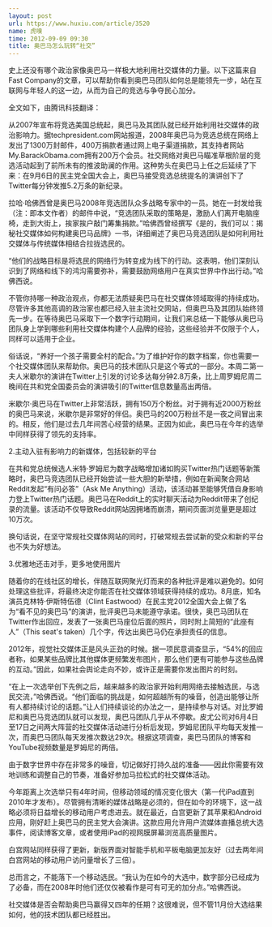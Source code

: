 ```yaml
---
layout: post
url: https://www.huxiu.com/article/3520
name: 虎嗅
time: 2012-09-09 09:30
title: 奥巴马怎么玩转“社交”
---
```

史上还没有哪个政治家像奥巴马一样极大地利用社交媒体的力量。以下这篇来自Fast Company的文章，可以帮助你看到奥巴马团队如何总是能领先一步，站在互联网与年轻人的这一边，从而为自己的竞选与争夺民心加分。

全文如下，由腾讯科技翻译：

从2007年宣布将竞选美国总统起，奥巴马及其团队就已经开始利用社交媒体的政治影响力。据techpresident.com网站报道，2008年奥巴马为竞选总统在网络上发出了1300万封邮件，400万捐款者通过网上电子渠道捐款，其支持者网站My.BarackObama.com拥有200万个会员。社交网络对奥巴马瞄准草根阶层的竞选活动起到了前所未有的推波助澜的作用。这种势头在奥巴马上任之后延续了下来：在9月6日的民主党全国大会上，奥巴马接受竞选总统提名的演讲创下了Twitter每分钟发推5.2万条的新纪录。

拉哈·哈佛西曾是奥巴马2008年竞选团队众多战略专家中的一员。她在一封发给我（注：即本文作者）的邮件中说，“竞选团队采取的策略是，激励人们离开电脑座椅，走到大街上，挨家挨户敲门筹集捐款。”哈佛西曾经撰写《是的，我们可以：揭秘社交媒体如何构建奥巴马品牌》一书，详细阐述了奥巴马竞选团队是如何利用社交媒体与传统媒体相结合拉拢选民的。

“他们的战略目标是将选民的网络行为转变成为线下的行动。这表明，他们深刻认识到了网络和线下的鸿沟需要弥补，需要鼓励网络用户在真实世界中作出行动。”哈佛西说。

不管你持哪一种政治观点，你都无法质疑奥巴马在社交媒体领域取得的持续成功。尽管许多其他高调的政治家也都已经入驻主流社交网站，但奥巴马及其团队始终领先一步。在等待奥巴马采取下一个数字行动期间，让我们来总结一下能够从奥巴马团队身上学到哪些利用社交媒体构建个人品牌的经验，这些经验并不仅限于个人，同样可以适用于企业。

俗话说，“养好一个孩子需要全村的配合。”为了维护好你的数字档案，你也需要一个社交媒体团队来帮助你。奥巴马的技术团队只是这个等式的一部分。本周二第一夫人米歇尔的演讲在Twitter上引发的讨论多达每分钟2.8万条，比上周罗姆尼周二晚间在共和党全国委员会的演讲吸引的Twitter信息数量高出两倍。

米歇尔·奥巴马在Twitter上非常活跃，拥有150万个粉丝。对于拥有近2000万粉丝的奥巴马来说，米歇尔是非常好的伴侣。奥巴马的200万粉丝不是一夜之间冒出来的。相反，他们是过去几年间苦心经营的结果。正因为如此，奥巴马在今年的选举中同样获得了领先的支持率。

2.主动入驻有影响力的新媒体，包括较新的平台

在共和党总统候选人米特·罗姆尼为数字战略增加诸如购买Twitter热门话题等新策略时，奥巴马竞选团队已经开始尝试一些大胆的新举措，例如在新闻聚合网站Reddit发起“有问必答”（Ask Me Anything）活动，该活动甚至能够凭借自身影响力登上Twitter热门话题。奥巴马在Reddit上的实时聊天活动为Reddit带来了创纪录的流量。该活动不仅导致Reddit网站因拥堵而崩溃，期间页面浏览量更是超过10万次。

换句话说，在坚守常规社交媒体网站的同时，打破常规去尝试新的受众和新的平台也不失为好想法。

3.优雅地还击对手，更多地使用图片

随着你的在线社区的增长，伴随互联网聚光灯而来的各种批评是难以避免的。如何处理这些批评，将最终决定你能否在社交媒体领域获得持续的成功。8月底，知名演员克林特·伊斯特伍德（Clint Eastwood）在民主党2012全国大会上做了名为“看不见的奥巴马”的演讲，批评奥巴马未能遵守承诺。很快，奥巴马团队在Twitter作出回应，发表了一张奥巴马座位后面的照片，同时附上简短的“此座有人”（This seat's taken）几个字，传达出奥巴马仍在承担责任的信息。

2012年，视觉社交媒体正是风头正劲的时候。据一项民意调查显示，“54%的回应者称，如果某些品牌比其他媒体更频繁发布图片，那么他们更有可能参与这些品牌的互动。”因此，如果社会舆论走向不妙，或许正是需要你发出图片的时刻。

“在上一次选举创下先例之后，越来越多的政治家开始利用网络去接触选民，与选民交流，”哈佛西说。“他们面临的挑战是，如何超越所有的噪音，创造出能够让所有人都持续讨论的话题。”让人们持续谈论的办法之一，是持续参与对话。对比罗姆尼和奥巴马竞选团队就可以发现，奥巴马团队几乎从不停歇。皮尤公司对6月4日至17日之间两大阵营的社交媒体活动进行分析后发现，罗姆尼团队平均每天发推一次，而奥巴马团队每天发推次数达29次。根据这项调查，奥巴马团队的博客和YouTube视频数量是罗姆尼的两倍。

由于数字世界中存在非常多的噪音，切记做好打持久战的准备——因此你需要有效地训练和调整自己的节奏，准备好参加马拉松式的社交媒体活动。

今年距离上次选举只有4年时间，但移动领域的情况变化很大（第一代iPad直到2010年才发布）。尽管拥有清晰的媒体战略是必须的，但在如今的环境下，这一战略必须将日益增长的移动用户考虑进去。就在最近，白宫更新了其苹果和Android应用，刚好赶上奥巴马的民主党大会演讲。这款应用允许用户流媒体直播总统大选事件，阅读博客文章，或者使用iPad的视网膜屏幕浏览高质量图片。

白宫网站同样获得了更新，新版界面对智能手机和平板电脑更加友好（过去两年间白宫网站的移动用户访问量增长了三倍）。

总而言之，不能落下一个移动选民。“我认为在如今的大选中，数字部分已经成为了必备，而在2008年时他们还仅仅被看作是可有可无的加分点。”哈佛西说。

社交媒体是否会帮助奥巴马赢得又四年的任期？这很难说，但不管11月份大选结果如何，他的技术团队都已经胜出。

